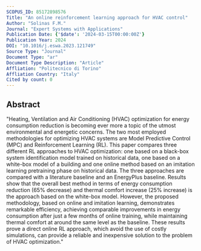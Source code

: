 ```yaml
---
SCOPUS_ID: 85172898576
Title: "An online reinforcement learning approach for HVAC control"
Author: "Solinas F.M."
Journal: "Expert Systems with Applications"
Publication Date: {'$date': '2024-03-15T00:00:00Z'}
Publication Year: 2024
DOI: "10.1016/j.eswa.2023.121749"
Source Type: "Journal"
Document Type: "ar"
Document Type Description: "Article"
Affliation: "Politecnico di Torino"
Affliation Country: "Italy"
Cited by count: 0
---
```


## Abstract
"Heating, Ventilation and Air Conditioning (HVAC) optimization for energy consumption reduction is becoming ever more a topic of the utmost environmental and energetic concerns. The two most employed methodologies for optimizing HVAC systems are Model Predictive Control (MPC) and Reinforcement Learning (RL). This paper compares three different RL approaches to HVAC optimization: one based on a black-box system identification model trained on historical data, one based on a white-box model of a building and one online method based on an imitation learning pretraining phase on historical data. The three approaches are compared with a literature baseline and an EnergyPlus baseline. Results show that the overall best method in terms of energy consumption reduction (65% decrease) and thermal comfort increase (25% increase) is the approach based on the white-box model. However, the proposed methodology, based on online and imitation learning, demonstrates remarkable efficiency, achieving comparable improvements in energy consumption after just a few months of online training, while maintaining thermal comfort at around the same level as the baseline. These results prove a direct online RL approach, which avoid the use of costly simulations, can provide a reliable and inexpensive solution to the problem of HVAC optimization."
